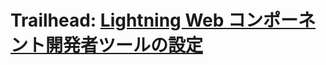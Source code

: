 Trailhead: [Lightning Web コンポーネント開発者ツールの設定](https://trailhead.salesforce.com/ja/content/learn/projects/set-up-your-lightning-web-components-developer-tools)
=========
